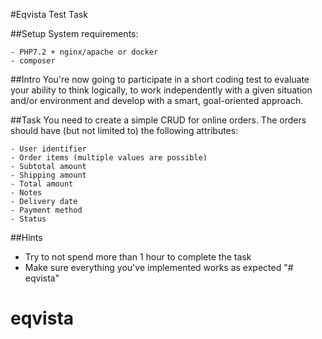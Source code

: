#Eqvista Test Task

##Setup
System requirements:
``` 
- PHP7.2 + nginx/apache or docker
- composer
```

##Intro
You're now going to participate in a short coding test to evaluate your ability to think logically, to work independently with a given situation and/or environment and develop with a smart, goal-oriented approach.

##Task
You need to create a simple CRUD for online orders. The orders should have (but not limited to) the following attributes:
```
- User identifier
- Order items (multiple values are possible)
- Subtotal amount
- Shipping amount
- Total amount
- Notes
- Delivery date
- Payment method
- Status
```

##Hints
- Try to not spend more than 1 hour to complete the task
- Make sure everything you've implemented works as expected
"# eqvista" 
# eqvista
